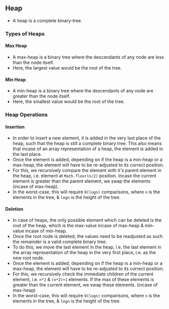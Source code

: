 ## Heap

- A heap is a complete binary-tree.

### Types of Heaps

#### Max Heap

- A max-heap is a binary tree where the descendants of any node are less than the node itself.
- Here, the largest value would be the root of the tree.

#### Min Heap

- A min-heap is a binary tree where the descendants of any node are greater than the node itself.
- Here, the smallest value would be the root of the tree.

### Heap Operations

#### Insertion

- In order to insert a new element, it is added in the very last place of the heap, such that the heap is still a complete binary tree. This also means that incase of an array representation of a heap, the element is added in the last place.
- Once the element is added, depending on if the heap is a min-heap or a max-heap, the element will have to be re-adjusted to its correct position.
- For this, we recursively compare the element with it's parent element in the heap, i.e. element at `Math.floor(n/2)` position. Incase the current element is greater than the parent element, we swap the elements (incase of max-heap).
- In the worst-case, this will require `O(logn)` comparisons, where `n` is the elements in the tree, & `logn` is the height of the tree.

#### Deletion

- In case of heaps, the only possible element which can be deleted is the root of the heap, which is the max-value incase of max-heap & min-value incase of min-heap.
- Once the root node is deleted, the values need to be readjusted as such the remainder is a valid complete binary tree.
- To do this, we move the last element in the heap, i.e. the last element in the array representation of the heap in the very first place, i.e. as the new root node.
- Once the element is added, depending on if the heap is a min-heap or a max-heap, the element will have to be re-adjusted to its correct position.
- For this, we recursively check the immediate children of the current element, i.e. `n*2` & `(n*2)+1` elements. If the max of these elements is greater than the current element, we swap these elements. (incase of max-heap)
- In the worst-case, this will require `O(logn)` comparisons, where `n` is the elements in the tree, & `logn` is the height of the tree.
